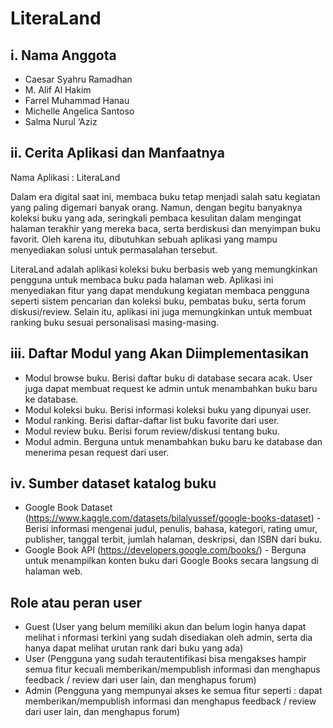 # LiteraLand

## i. Nama Anggota
- Caesar Syahru Ramadhan
- M. Alif Al Hakim
- Farrel Muhammad Hanau
- Michelle Angelica Santoso
- Salma Nurul ‘Aziz

## ii. Cerita Aplikasi dan Manfaatnya
Nama Aplikasi : LiteraLand

Dalam era digital saat ini, membaca buku tetap menjadi salah satu kegiatan yang paling digemari banyak orang. Namun, dengan begitu banyaknya koleksi buku yang ada, seringkali pembaca kesulitan dalam mengingat halaman terakhir yang mereka baca, serta berdiskusi dan menyimpan buku favorit. Oleh karena itu, dibutuhkan sebuah aplikasi yang mampu menyediakan solusi untuk permasalahan tersebut.

LiteraLand adalah aplikasi koleksi buku berbasis web yang memungkinkan pengguna untuk membaca buku pada halaman web. Aplikasi ini menyediakan fitur yang dapat mendukung kegiatan membaca pengguna seperti sistem pencarian dan koleksi buku, pembatas buku, serta forum diskusi/review. Selain itu, aplikasi ini juga memungkinkan untuk membuat ranking buku sesuai personalisasi masing-masing.

## iii. Daftar Modul yang Akan Diimplementasikan
- Modul browse buku. Berisi daftar buku di database secara acak. User juga dapat membuat request ke admin untuk menambahkan buku baru ke database.
- Modul koleksi buku. Berisi informasi koleksi buku yang dipunyai user. 
- Modul ranking. Berisi daftar-daftar list buku favorite dari user.
- Modul review buku. Berisi forum review/diskusi tentang buku.
- Modul admin. Berguna untuk menambahkan buku baru ke database dan menerima pesan request dari user.


## iv. Sumber dataset katalog buku
- Google Book Dataset (https://www.kaggle.com/datasets/bilalyussef/google-books-dataset) - Berisi informasi mengenai judul, penulis, bahasa, kategori, rating umur, publisher, tanggal terbit, jumlah halaman, deskripsi, dan ISBN dari buku.
- Google Book API (https://developers.google.com/books/) - Berguna untuk menampilkan konten buku dari Google Books secara langsung di halaman web. 


## Role atau peran user
- Guest (User yang belum memiliki akun dan belum login hanya dapat melihat i nformasi terkini yang sudah disediakan oleh admin, serta dia hanya dapat melihat urutan rank dari buku yang ada)
- User (Pengguna yang sudah terautentifikasi bisa mengakses hampir semua fitur kecuali memberikan/mempublish informasi dan menghapus feedback / review dari user lain, dan menghapus forum)
- Admin (Pengguna yang mempunyai akses ke semua fitur seperti : dapat  memberikan/mempublish informasi dan menghapus feedback / review dari user lain, dan menghapus forum)
